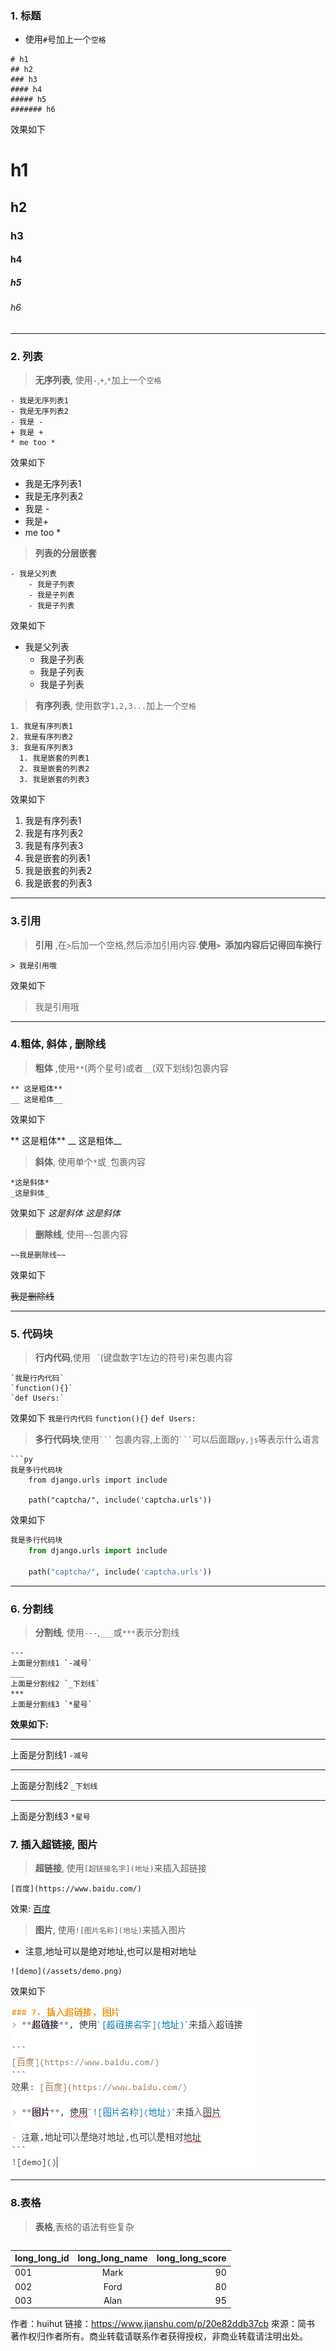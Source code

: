 ### 1. 标题

* 使用`#`号加上一个`空格`

```
# h1
## h2 
### h3
#### h4
##### h5 
####### h6
```

效果如下

# h1

## h2

### h3

#### h4

##### h5

###### h6

---

### 2. 列表

> **无序列表**, 使用`-`,`+`,`*`加上一个`空格`

```
- 我是无序列表1
- 我是无序列表2
- 我是 -
+ 我是 +
* me too *
```

效果如下

* 我是无序列表1
* 我是无序列表2
* 我是 -
* 我是+
* me too \*

> **列表的分层嵌套**

```
- 我是父列表
    - 我是子列表
    - 我是子列表
    - 我是子列表
```

效果如下

* 我是父列表
  * 我是子列表
  * 我是子列表
  * 我是子列表

> **有序列表**, 使用数字`1,2,3...`加上一个`空格`

```
1. 我是有序列表1
2. 我是有序列表2
3. 我是有序列表3
  1. 我是嵌套的列表1
  2. 我是嵌套的列表2
  3. 我是嵌套的列表3
```
效果如下

1. 我是有序列表1
2. 我是有序列表2
3. 我是有序列表3
  1. 我是嵌套的列表1
  2. 我是嵌套的列表2
  3. 我是嵌套的列表3
  
---
### 3.引用
  
> **引用** ,在`>`后加一个空格,然后添加引用内容.**使用`> `添加内容后记得回车换行**

```
> 我是引用哦
```
效果如下
> 我是引用哦

---
### 4.粗体, 斜体 , 删除线
> __粗体__ ,使用`**`(两个星号)或者`__`(双下划线)包裹内容

```
** 这是粗体**
__ 这是粗体__
```
效果如下

** 这是粗体**
__ 这是粗体__



> __斜体__, 使用单个`*`或`_`包裹内容

```
*这是斜体*
_这是斜体_
```
效果如下
*这是斜体*
_这是斜体_

> **删除线**, 使用`~~`包裹内容

```
~~我是删除线~~
```
效果如下

~~我是删除线~~

---
### 5. 代码块
> **行内代码**,使用` ` `(键盘数字1左边的符号)来包裹内容

```
`我是行内代码`
`function(){}`
`def Users:`
```
效果如下
`我是行内代码`
`function(){}`
`def Users:`

> **多行代码块**,使用` ``` ` 包裹内容,上面的` ``` `可以后面跟`py,js`等表示什么语言

```
```py
我是多行代码块
    from django.urls import include

    path("captcha/", include('captcha.urls'))
``````
效果如下

```py
我是多行代码块
    from django.urls import include

    path("captcha/", include('captcha.urls'))

```
---
### 6. 分割线
> **分割线**, 使用`---`,`___`或`***`表示分割线

```
---
上面是分割线1 `-减号`
___
上面是分割线2 `_下划线`
***
上面是分割线3 `*星号`
```
**效果如下:**

---
上面是分割线1 `-减号`
___
上面是分割线2 `_下划线`
***
上面是分割线3 `*星号`

### 7. 插入超链接, 图片
> **超链接**, 使用`[超链接名字](地址)`来插入超链接

```
[百度](https://www.baidu.com/)
```
效果: [百度](https://www.baidu.com/)

> **图片**, 使用`![图片名称](地址)`来插入图片

- 注意,地址可以是绝对地址,也可以是相对地址
```
![demo](/assets/demo.png)
```
效果如下

  ![demo](/assets/demo.png)

---
### 8.表格
> **表格**,表格的语法有些复杂

```

```

|long_long_id|long_long_name|long_long_score|
  |    ---     |    :---:     |     ---:      |
  |    001     |     Mark     |      90       |
  |    002     |     Ford     |      80       |
  |    003     |     Alan     |      95       |

作者：huihut
链接：https://www.jianshu.com/p/20e82ddb37cb
來源：简书
著作权归作者所有。商业转载请联系作者获得授权，非商业转载请注明出处。
